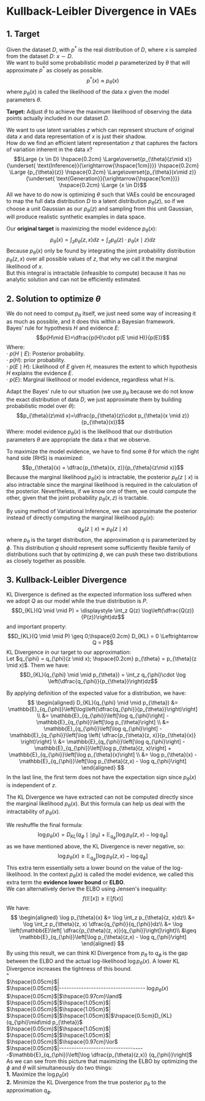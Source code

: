 # Kullback-Leibler Divergence in VAEs
## 1. Target
Given the dataset $D$, with $p^*$ is the real distribution of $D$, where $x$ is sampled from the dataset $D$: $x \sim D$.<br>
We want to build some probabilistic model $p$ parameterized by $\theta$ that will approximate $p^*$ as closely as possible.
$$p^*(x) \approx p_{\theta}(x)$$
where $p_{\theta}(x)$ is called the likelihood of the data $x$ given the model parameters $\theta$.<br>


**Target:** Adjust $\theta$ to achieve the maximum likelihood of observing the data points actually included in our dataset $D$.<br>


We want to use latent variables $z$ which can represent structure of original data $x$ and data representation of $x$ is just their shadow. <br>
How do we find an efficient latent representation $z$ that captures the factors of variation inherent in the data $x$?<br>
$$\Large {x \in D} \hspace{0.2cm} \Large\overset{p_{\theta}(z\mid x)}{\underset{ \text{Inference}}{\xrightarrow{\hspace{1cm}}}} \hspace{0.2cm} \Large {p_{\theta}(z)} \hspace{0.2cm} \Large\overset{p_{\theta}(x\mid z)}{\underset{ \text{Generation}}{\xrightarrow{\hspace{1cm}}}} \hspace{0.2cm} \Large {x \in D}$$
All we have to do now is optimizing $\theta$ such that VAEs could be encouraged to map the full data distribution $D$ to a latent distribution $p_{\theta}(z)$, so if we choose a unit Gaussian as our $p_{\theta}(z)$ and sampling from this unit Gaussian, will produce realistic synthetic examples in data space.

Our **original target** is maximizing the model evidence $p_{\theta}(x)$:
$$p_{\theta}(x) = \displaystyle\int_z p_{\theta}(z, x)dz = \int_z p_{\theta}(z)\cdot p_{\theta}(x \mid z)dz$$
Because $p_{\theta}(x)$ only be found by integrating the joint probability distribution $p_{\theta}(z, x)$ over all possible values of $z$, that why we call it the marginal likelihood of $x$.<br>
But this integral is intractable (infeasible to compute) because it has no analytic solution and can not be efficiently estimated.
## 2. Solution to optimize $\theta$
We do not need to comput $p_{\theta}$ itself, we just need some way of increasing it as much as possible, and it does this within a Bayesian framework.<br>
Bayes' rule for hypothesis $H$ and evidence $E$:
$$p(H\mid E)=\dfrac{p(H)\cdot p(E \mid H)}{p(E)}$$
Where:<br>
    $\cdot$ $p(H\mid E)$: Posterior probability. <br>
    $\cdot$ $p(H)$: prior probability. <br>
    $\cdot$ $p(E \mid H)$: Likelihood of $E$ given $H$, measures the extent to which hypothesis $H$ explains the evidence $E$. <br>
    $\cdot$ $p(E)$: Marginal likelihood or model evidence, regardless what $H$ is. <br>

Adapt the Bayes' rule to our situation (we use $p_{\theta}$ because we do not know the exact distribution of data $D$, we just approximate them by building probabilistic model over $\theta$):
$$p_{\theta}(z\mid x)=\dfrac{p_{\theta}(z)\cdot p_{\theta}(x \mid z)}{p_{\theta}(x)}$$
Where: model evidence $p_{\theta}(x)$ is the likelihood that our distribution parameters $\theta$ are appropriate the data $x$ that we observe.

To maximize the model evidence, we have to find some $\theta$ for which the right hand side (RHS) is maximized:
$$p_{\theta}(x) = \dfrac{p_{\theta}(x, z)}{p_{\theta}(z\mid x)}$$
Because the marginal likelihood $p_{\theta}(x)$ is intractable, the posterior $p_{\theta}(z\mid x)$ is also intractable since the marginal likelihood is required in the calculation of the posterior. Nevertheless, if we know one of them, we could compute the other, given that the joint probability $p_{\theta}(x,z)$ is tractable.

By using method of Variational Inference, we can approximate the posterior instead of directly computing the marginal likelihood $p_{\theta}(x)$:
$$q_{\phi}(z \mid x) \approx p_{\theta}(z \mid x)$$
where $p_{\theta}$ is the target distribution, the approximation $q$ is parameterized by $\phi$. This distribution $q$ should represent some sufficiently flexible family of distributions such that by optimizing $\phi$, we can push these two distributions as closely together as possible.
## 3. Kullback-Leibler Divergence
KL Divergence is defined as the expected information loss suffered when we adopt $Q$ as our model while the true distribution is $P$.
$$D_{KL}(Q \mid \mid P) = \displaystyle \int_z Q(z) \log\left(\dfrac{Q(z)}{P(z)}\right)dz$$
and important property:
$$D_{KL}(Q \mid \mid P) \geq 0;\hspace{0.2cm} D_{KL} = 0 \Leftrightarrow Q = P$$
KL Divergence in our target to our approximation: <br>
Let $q_{\phi} = q_{\phi}(z \mid x); \hspace{0.2cm} p_{\theta} = p_{\theta}(z \mid x)$. Them we have:
$$D_{KL}(q_{\phi} \mid \mid p_{\theta}) = \int_z q_{\phi}\cdot \log \left(\dfrac{q_{\phi}}{p_{\theta}}\right)dz$$

By applying definition of the expected value for a distribution, we have:
$$
\begin{aligned}
D_{KL}(q_{\phi} \mid \mid p_{\theta}) &= \mathbb{E}_{q_{\phi}}\left[\log\left(\dfrac{q_{\phi}}{p_{\theta}}\right)\right] \\
&= \mathbb{E}_{q_{\phi}}\left[\log q_{\phi}\right] - \mathbb{E}_{q_{\phi}}\left[\log p_{\theta}\right] \\
&= \mathbb{E}_{q_{\phi}}\left[\log q_{\phi}\right] - \mathbb{E}_{q_{\phi}}\left[\log \left( \dfrac{p_{\theta}(z, x)}{p_{\theta}(x)} \right)\right] \\
&= \mathbb{E}_{q_{\phi}}\left[\log q_{\phi}\right] - \mathbb{E}_{q_{\phi}}\left[\log p_{\theta}(z, x)\right] + \mathbb{E}_{q_{\phi}}\left[\log p_{\theta}(x)\right] \\
&= \log p_{\theta}(x) - \mathbb{E}_{q_{\phi}}\left[\log p_{\theta}(z,x) - \log q_{\phi}\right]
\end{aligned}
$$
In the last line, the first term does not have the expectation sign since $p_{\theta}(x)$ is independent of $z$.

The KL Divergence we have extracted can not be computed directly since the marginal likelihood $p_{\theta}(x)$. But this formula can help us deal with the intractability of $p_{\theta}(x)$.

We reshuffle the final formula:
$$\log p_{\theta}(x) = D_{KL}(q_{\phi} \mid \mid p_{\theta}) + \mathbb{E}_{q_{\phi}}\left[\log p_{\theta}(z,x) - \log q_{\phi}\right]$$
as we have mentioned above, the KL Divergence is never negative, so:
$$\log p_{\theta}(x) \geq \mathbb{E}_{q_{\phi}}\left[\log p_{\theta}(z,x) - \log q_{\phi}\right]$$
This extra term essentially sets a lower bound on the value of the log-likelihood. In the context $p_{\theta}(x)$ is called the model evidence, we called this extra term the **evidence lower bound** or **ELBO**.<br> 
We can alternatively derive the ELBO using Jensen's inequality: 
$$f(\mathbb{E}[x]) \geq \mathbb{E}[f(x)]$$
We have:
$$
\begin{aligned}
\log p_{\theta}(x) &= \log \int_z p_{\theta}(z, x)dz\\
&= \log \int_z p_{\theta}(z, x) \dfrac{q_{\phi}}{q_{\phi}}dz\\
&= \log \left(\mathbb{E}\left[ \dfrac{p_{\theta}(z, x)}{q_{\phi}}\right]\right)\\
&\geq  \mathbb{E}_{q_{\phi}}\left[\log p_{\theta}(z,x) - \log q_{\phi}\right]
\end{aligned}
$$
By using this result, we can think Kl Divergence from $p_{\theta}$ to $q_{\phi}$ is the gap between the ELBO and the actual log-likelihood $\log p_{\theta}(x)$. A lower KL Divergence increases the tightness of this bound.<br>
^<br>
$\hspace{0.05cm}$|<br>
$\hspace{0.05cm}$|----------------------------------- $\log p_{\theta}(x)$<br>
$\hspace{0.05cm}$|$\hspace{0.97cm}\land$<br>
$\hspace{0.05cm}$|$\hspace{1.05cm}$|<br>
$\hspace{0.05cm}$|$\hspace{1.05cm}$|<br>
$\hspace{0.05cm}$|$\hspace{1.05cm}$|$\hspace{0.5cm}D_{KL}(q_{\phi}\mid\mid p_{\theta})$<br>
$\hspace{0.05cm}$|$\hspace{1.05cm}$|<br>
$\hspace{0.05cm}$|$\hspace{1.05cm}$|<br>
$\hspace{0.05cm}$|$\hspace{0.97cm}\lor$<br>
$\hspace{0.05cm}$|-----------------------------------$\mathbb{E}_{q_{\phi}}\left[\log \dfrac{p_{\theta}(z,x)} {q_{\phi}}\right]$<br>
As we can see from this picture that maximizing the ELBO by optimizing the $\phi$ and $\theta$ will simultaneously do two things:<br>
**1.** Maximize the $\log p_{\theta}(x)$<br>
**2.** Minimize the KL Divergence from the true posterior $p_{\theta}$ to the approximation $q_{\phi}$.
